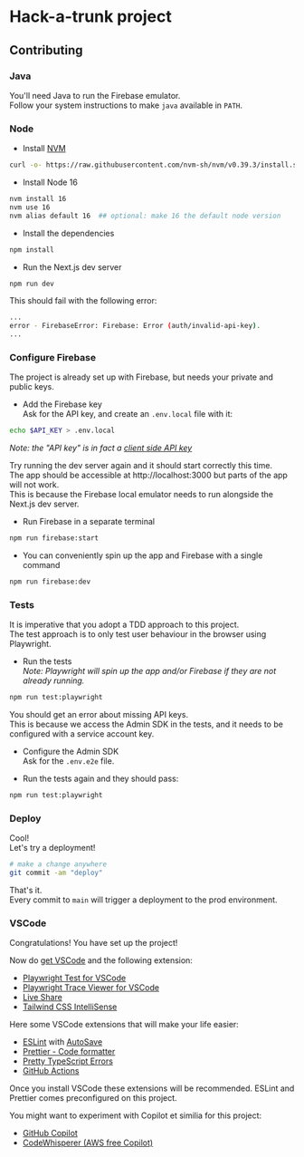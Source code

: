 # Hack-a-trunk project

## Contributing

### Java

You'll need Java to run the Firebase emulator.  
Follow your system instructions to make `java` available in `PATH`.

### Node

- Install [NVM](https://github.com/nvm-sh/nvm#installing-and-updating)

```bash
curl -o- https://raw.githubusercontent.com/nvm-sh/nvm/v0.39.3/install.sh | bash
```

- Install Node 16

```bash
nvm install 16
nvm use 16
nvm alias default 16  ## optional: make 16 the default node version
```

- Install the dependencies

```bash
npm install
```

- Run the Next.js dev server

```bash
npm run dev
```

This should fail with the following error:

```bash
...
error - FirebaseError: Firebase: Error (auth/invalid-api-key).
...
```

### Configure Firebase

The project is already set up with Firebase, but needs your private and public keys.

- Add the Firebase key  
  Ask for the API key, and create an `.env.local` file with it:

```bash
echo $API_KEY > .env.local
```

_Note: the "API key" is in fact a [client side API key](https://firebase.google.com/docs/projects/api-keys#api-keys-for-firebase-are-different)_

Try running the dev server again and it should start correctly this time.  
The app should be accessible at http://localhost:3000 but parts of the app will not work.  
This is because the Firebase local emulator needs to run alongside the Next.js dev server.

- Run Firebase in a separate terminal

```bash
npm run firebase:start
```

- You can conveniently spin up the app and Firebase with a single command

```bash
npm run firebase:dev
```

### Tests

It is imperative that you adopt a TDD approach to this project.  
The test approach is to only test user behaviour in the browser using Playwright.

- Run the tests  
  _Note: Playwright will spin up the app and/or Firebase if they are not already running._

```bash
npm run test:playwright
```

You should get an error about missing API keys.  
This is because we access the Admin SDK in the tests, and it needs to be configured with a service account key.

- Configure the Admin SDK  
  Ask for the `.env.e2e` file.

- Run the tests again and they should pass:

```bash
npm run test:playwright
```

### Deploy

Cool!  
Let's try a deployment!

```bash
# make a change anywhere
git commit -am "deploy"
```

That's it.  
Every commit to `main` will trigger a deployment to the prod environment.

### VSCode

Congratulations! You have set up the project!

Now do [get VSCode](https://code.visualstudio.com/download) and the following extension:

- [Playwright Test for VSCode](https://marketplace.visualstudio.com/items?itemName=ms-playwright.playwright)
- [Playwright Trace Viewer for VSCode](https://marketplace.visualstudio.com/items?itemName=ryanrosello-og.playwright-vscode-trace-viewer)
- [Live Share](https://marketplace.visualstudio.com/items?itemName=MS-vsliveshare.vsliveshare)
- [Tailwind CSS IntelliSense](https://marketplace.visualstudio.com/items?itemName=bradlc.vscode-tailwindcss)

Here some VSCode extensions that will make your life easier:

- [ESLint](https://marketplace.visualstudio.com/items?itemName=dbaeumer.vscode-eslint) with [AutoSave](https://www.digitalocean.com/community/tutorials/workflow-auto-eslinting)
- [Prettier - Code formatter](https://marketplace.visualstudio.com/items?itemName=esbenp.prettier-vscode)
- [Pretty TypeScript Errors](https://marketplace.visualstudio.com/items?itemName=yoavbls.pretty-ts-errors)
- [GitHub Actions](https://marketplace.visualstudio.com/items?itemName=GitHub.vscode-github-actions)

Once you install VSCode these extensions will be recommended.
ESLint and Prettier comes preconfigured on this project.

You might want to experiment with Copilot et similia for this project:

- [GitHub Copilot](https://marketplace.visualstudio.com/items?itemName=GitHub.copilot)
- [CodeWhisperer (AWS free Copilot)](https://docs.aws.amazon.com/codewhisperer/latest/userguide/setting-up.html#setting-up-toolkit)

